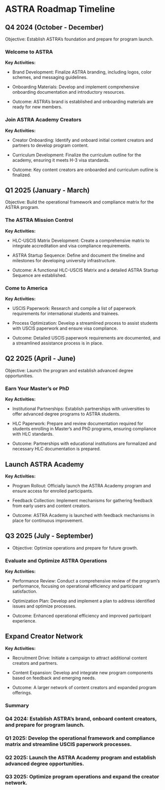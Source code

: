 # ASTRA Roadmap Timeline

## Q4 2024 (October - December)
Objective: Establish ASTRA’s foundation and prepare for program launch.

### Welcome to ASTRA

**Key Activities:**
* Brand Development: Finalize ASTRA branding, including logos, color schemes, and messaging guidelines.

* Onboarding Materials: Develop and implement comprehensive onboarding documentation and introductory resources.

* Outcome: ASTRA’s brand is established and onboarding materials are ready for new members.

### Join ASTRA Academy Creators

**Key Activities:**
* Creator Onboarding: Identify and onboard initial content creators and partners to develop program content.

* Curriculum Development: Finalize the curriculum outline for the academy, ensuring it meets H-3 visa standards.

* Outcome: Key content creators are onboarded and curriculum outline is finalized.

## Q1 2025 (January - March)
Objective: Build the operational framework and compliance matrix for the ASTRA program.

### The ASTRA Mission Control

**Key Activities:**
* HLC-USCIS Matrix Development: Create a comprehensive matrix to integrate accreditation and visa compliance requirements.

* ASTRA Startup Sequence: Define and document the timeline and milestones for developing university infrastructure.

* Outcome: A functional HLC-USCIS Matrix and a detailed ASTRA Startup Sequence are established.

### Come to America

**Key Activities:**
* USCIS Paperwork: Research and compile a list of paperwork requirements for international students and trainees.

* Process Optimization: Develop a streamlined process to assist students with USCIS paperwork and ensure visa compliance.

* Outcome: Detailed USCIS paperwork requirements are documented, and a streamlined assistance process is in place.

## Q2 2025 (April - June)
Objective: Launch the program and establish advanced degree opportunities.

### Earn Your Master’s or PhD

**Key Activities:**
* Institutional Partnerships: Establish partnerships with universities to offer advanced degree programs to ASTRA students.

* HLC Paperwork: Prepare and review documentation required for students enrolling in Master’s and PhD programs, ensuring compliance with HLC standards.

* Outcome: Partnerships with educational institutions are formalized and necessary HLC documentation is prepared.

## Launch ASTRA Academy
**Key Activities:**
* Program Rollout: Officially launch the ASTRA Academy program and ensure access for enrolled participants.

* Feedback Collection: Implement mechanisms for gathering feedback from early users and content creators.

* Outcome: ASTRA Academy is launched with feedback mechanisms in place for continuous improvement.

## Q3 2025 (July - September)
* Objective: Optimize operations and prepare for future growth.

### Evaluate and Optimize ASTRA Operations

**Key Activities:**
* Performance Review: Conduct a comprehensive review of the program’s performance, focusing on operational efficiency and participant satisfaction.

* Optimization Plan: Develop and implement a plan to address identified issues and optimize processes.

* Outcome: Enhanced operational efficiency and improved participant experience.

## Expand Creator Network

**Key Activities:**
* Recruitment Drive: Initiate a campaign to attract additional content creators and partners.

* Content Expansion: Develop and integrate new program components based on feedback and emerging needs.

* Outcome: A larger network of content creators and expanded program offerings.

### Summary
### Q4 2024: Establish ASTRA’s brand, onboard content creators, and prepare for program launch.

### Q1 2025: Develop the operational framework and compliance matrix and streamline USCIS paperwork processes.

### Q2 2025: Launch the ASTRA Academy program and establish advanced degree opportunities.

### Q3 2025: Optimize program operations and expand the creator network.

